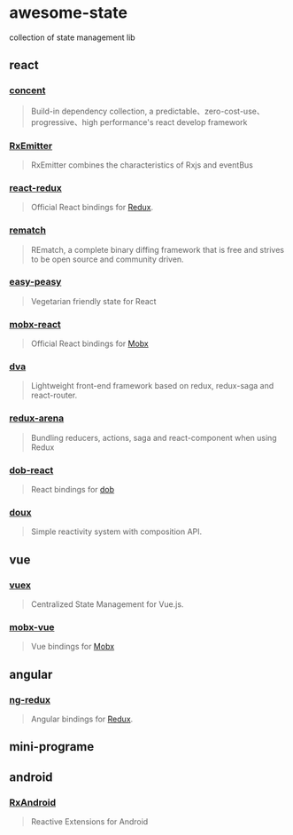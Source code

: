 # awesome-state
collection of state management lib


## react

### [concent](https://github.com/concentjs/concent)
>  Build-in dependency collection, a predictable、zero-cost-use、progressive、high performance's react develop framework

### [RxEmitter](https://github.com/drawcall/RxEmitter)
> RxEmitter combines the characteristics of Rxjs and eventBus

### [react-redux](https://github.com/reduxjs/react-redux)
> Official React bindings for [Redux](https://github.com/reduxjs/redux).

### [rematch](https://github.com/rematch/rematch)
> REmatch, a complete binary diffing framework that is free and strives to be open source and community driven.

### [easy-peasy](https://github.com/ctrlplusb/easy-peasy)
> Vegetarian friendly state for React

### [mobx-react](https://github.com/mobxjs/mobx-react)
> Official React bindings for [Mobx](https://github.com/mobxjs/mobx)

### [dva](https://github.com/dvajs/dva)
> Lightweight front-end framework based on redux, redux-saga and react-router.

### [redux-arena](https://github.com/hapood/redux-arena)
> Bundling reducers, actions, saga and react-component when using Redux

### [dob-react](https://github.com/dobjs/dob-react)
> React bindings for [dob](https://github.com/dobjs/dob)

### [doux](https://github.com/yisar/doux)
> Simple reactivity system with composition API.

## vue

### [vuex](https://github.com/vuejs/vuex)
> Centralized State Management for Vue.js.

### [mobx-vue](https://github.com/mobxjs/mobx-vue)
> Vue bindings for [Mobx](https://github.com/mobxjs/mobx)

## angular

### [ng-redux](https://github.com/angular-redux/ng-redux)
> Angular bindings for [Redux](https://github.com/reduxjs/redux).

## mini-programe

## android

### [RxAndroid](https://github.com/ReactiveX/RxAndroid)
> Reactive Extensions for Android
